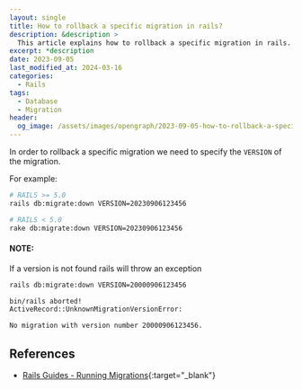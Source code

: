 ```yaml
---
layout: single
title: How to rollback a specific migration in rails?
description: &description >
  This article explains how to rollback a specific migration in rails.
excerpt: *description
date: 2023-09-05
last_modified_at: 2024-03-16
categories:
  - Rails
tags:
  - Database
  - Migration
header:
  og_image: /assets/images/opengraph/2023-09-05-how-to-rollback-a-specific-migration-in-rails.png
---
```


In order to rollback a specific migration we need to specify the `VERSION` of the migration.

For example:

```bash
# RAILS >= 5.0
rails db:migrate:down VERSION=20230906123456

# RAILS < 5.0
rake db:migrate:down VERSION=20230906123456
```

#### NOTE:

If a version is not found rails will throw an exception

```bash
rails db:migrate:down VERSION=20000906123456

bin/rails aborted!
ActiveRecord::UnknownMigrationVersionError:

No migration with version number 20000906123456.
```

## References

- [Rails Guides - Running Migrations](https://guides.rubyonrails.org/active_record_migrations.html#running-migrations){:target="_blank"}
